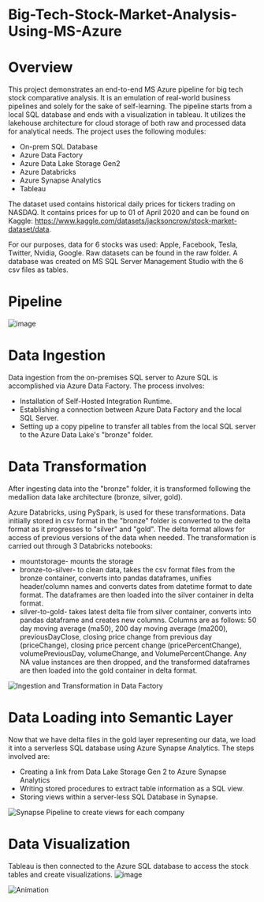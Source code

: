 # Big-Tech-Stock-Market-Analysis-Using-MS-Azure

# Overview
This project demonstrates an end-to-end MS Azure pipeline for big tech stock comparative analysis. It is an emulation of real-world business pipelines and solely for the sake of self-learning. The pipeline starts from a local SQL database and ends with a visualization in tableau. It utilizes the lakehouse architecture for cloud storage of both raw and processed data for analytical needs. The project uses the following modules:
- On-prem SQL Database
- Azure Data Factory
- Azure Data Lake Storage Gen2
- Azure Databricks 
- Azure Synapse Analytics
- Tableau

The dataset used contains historical daily prices for tickers trading on NASDAQ. It contains prices for up to 01 of April 2020 and can be found on Kaggle: https://www.kaggle.com/datasets/jacksoncrow/stock-market-dataset/data.

For our purposes, data for 6 stocks was used: Apple, Facebook, Tesla, Twitter, Nvidia, Google. Raw datasets can be found in the raw folder.
A database was created on MS SQL Server Management Studio with the 6 csv files as tables.

# Pipeline
![image](https://github.com/seandixit/Big-Tech-Stock-Market-Analysis/assets/153400712/9e9db63a-e69f-4cb6-987a-735abbe43180)

# Data Ingestion
Data ingestion from the on-premises SQL server to Azure SQL is accomplished via Azure Data Factory. The process involves:

- Installation of Self-Hosted Integration Runtime.
- Establishing a connection between Azure Data Factory and the local SQL Server.
- Setting up a copy pipeline to transfer all tables from the local SQL server to the Azure Data Lake's "bronze" folder.

# Data Transformation
After ingesting data into the "bronze" folder, it is transformed following the medallion data lake architecture (bronze, silver, gold). 

Azure Databricks, using PySpark, is used for these transformations. Data initially stored in csv format in the "bronze" folder is converted to the delta format as it progresses to "silver" and "gold". The delta format allows for access of previous versions of the data when needed. The transformation is carried out through 3 Databricks notebooks:
- mountstorage- mounts the storage
- bronze-to-silver- to clean data, takes the csv format files from the bronze container, converts into pandas dataframes, unifies header/column names and converts dates from datetime format to date format. The dataframes are then loaded into the silver container in delta format.
- silver-to-gold- takes latest delta file from silver container, converts into pandas dataframe and creates new columns. Columns are as follows: 50 day moving average (ma50), 200 day moving average (ma200), previousDayClose, closing price change from previous day (priceChange), closing price percent change (pricePercentChange), volumePreviousDay, volumeChange, and VolumePercentChange. Any NA value instances are then dropped, and the transformed dataframes are then loaded into the gold container in delta format.

![Ingestion and Transformation in Data Factory](https://github.com/seandixit/Big-Tech-Stock-Market-Analysis/assets/153400712/203e3cad-0438-4b65-9a28-8ccc2fcb37fb)

# Data Loading into Semantic Layer
Now that we have delta files in the gold layer representing our data, we load it into a serverless SQL database using Azure Synapse Analytics. The steps involved are:
- Creating a link from Data Lake Storage Gen 2 to Azure Synapse Analytics
- Writing stored procedures to extract table information as a SQL view.
- Storing views within a server-less SQL Database in Synapse.

![Synapse Pipeline to create views for each company](https://github.com/seandixit/Big-Tech-Stock-Market-Analysis/assets/153400712/feac0dc6-5c6c-482f-b0ce-185b73985683)

# Data Visualization
Tableau is then connected to the Azure SQL database to access the stock tables and create visualizations. 
![image](https://github.com/seandixit/Big-Tech-Stock-Market-Analysis/assets/153400712/ca5b8250-fb2e-45f2-8a1d-efeecbd667b3)

![Animation](https://github.com/seandixit/Big-Tech-Stock-Market-Analysis/assets/153400712/444301d2-986d-4e12-bdcf-9a2e39d4e0f4)

